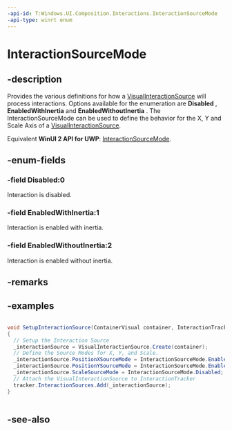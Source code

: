 ```yaml
---
-api-id: T:Windows.UI.Composition.Interactions.InteractionSourceMode
-api-type: winrt enum
---
```


<!-- Enumeration syntax
public enum Windows.UI.Composition.Interactions.InteractionSourceMode : int
-->

# InteractionSourceMode

## -description
Provides the various definitions for how a [VisualInteractionSource](visualinteractionsource.md) will process interactions. Options available for the enumeration are 
    **Disabled**
  , 
    **EnabledWithInertia**
   and 
    **EnabledWithoutInertia**
  . The InteractionSourceMode can be used to define the behavior for the X, Y and Scale Axis of a [VisualInteractionSource](visualinteractionsource.md).

Equivalent **WinUI 2 API for UWP**: [InteractionSourceMode](/windows/winui/api/microsoft.ui.composition.interactions.interactionsourcemode).

## -enum-fields
### -field Disabled:0
Interaction is disabled.

### -field EnabledWithInertia:1
Interaction is enabled with inertia.

### -field EnabledWithoutInertia:2
Interaction is enabled without inertia.


## -remarks

## -examples


```csharp

void SetupInteractionSource(ContainerVisual container, InteractionTracker 	tracker)
{
  // Setup the Interaction Source
  _interactionSource = VisualInteractionSource.Create(container);
  // Define the Source Modes for X, Y, and Scale.
  _interactionSource.PositionXSourceMode = InteractionSourceMode.EnabledWithInertia;
  _interactionSource.PositionYSourceMode = InteractionSourceMode.EnabledWithoutInertia;
  _interactionSource.ScaleSourceMode = InteractionSourceMode.Disabled;
  // Attach the VisualInteractionSource to InteractionTracker
  tracker.InteractionSources.Add(_interactionSource);
}
         
```



## -see-also
